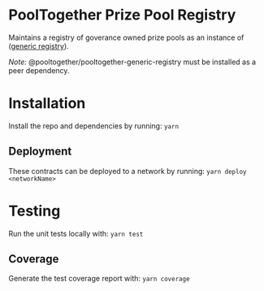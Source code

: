 # PoolTogether Prize Pool Registry

Maintains a registry of goverance owned prize pools as an instance of ([generic registry](https://github.com/pooltogether/pooltogether-generic-registry)). 

*Note:* @pooltogether/pooltogether-generic-registry must be installed as a peer dependency. 

# Installation
Install the repo and dependencies by running:
`yarn`

## Deployment
These contracts can be deployed to a network by running:
`yarn deploy <networkName>`

# Testing
Run the unit tests locally with:
`yarn test`

## Coverage
Generate the test coverage report with:
`yarn coverage`